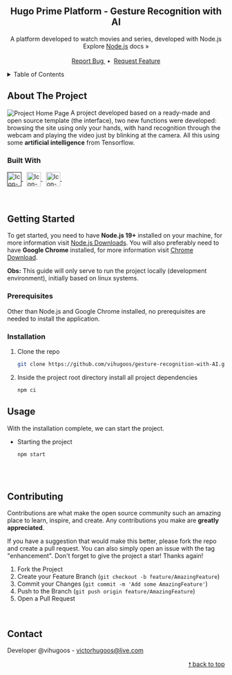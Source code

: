 <div id="top"> </div> 

<!---- PROJECT LOGO ----> 
<div align="center">
  <h2 align="center"> 
    Hugo Prime Platform - Gesture Recognition with AI 
  </h2>
  
  <p align="center">
    A platform developed to watch movies and series, developed with Node.js <br/> 
    Explore <a href="https://nodejs.org/en/docs/">Node.js</a> docs &#187; <br/> <br/>
    <a href="https://github.com/vihugoos/gesture-recognition-with-AI/issues"> Report Bug </a> &nbsp;•&nbsp;
    <a href="https://github.com/vihugoos/gesture-recognition-with-AI/issues"> Request Feature </a>
  </p>
</div>


<!---- TABLE OF CONTENTS ----> 
<details>
  <summary> Table of Contents </summary>
  <ol>
    <li>
      <a href="#about-the-project"> About The Project </a>
      <ul>
        <li><a href="#built-with"> Built With </a></li>
      </ul>
    </li>
    <li>
      <a href="#getting-started"> Getting Started </a>
      <ul>
        <li><a href="#prerequisites"> Prerequisites </a></li>
        <li><a href="#installation"> Installation </a></li>
        <li><a href="#usage"> Usage </a></li>
      </ul>
    </li>
    <li><a href="#contributing"> Contributing </a></li>
    <li><a href="#contact"> Contact </a></li>
  </ol>
</details>


<!---- THE PROJECT ----> 
## About The Project 

<img src="" align="center" alt="Project Home Page">
A project developed based on a ready-made and open source template (the interface), two new functions were developed: browsing the site using only your hands, with hand recognition through the webcam and playing the video just by blinking at the camera. All this using some <strong>artificial intelligence</strong> from Tensorflow. 


### Built With 

<div style="display: inline_block">
    <!-- Icon JavaScript --> 
    <a href=""> 
      <img align="center" alt="Icon-Node.js" height="33" src="https://cdn.jsdelivr.net/gh/devicons/devicon/icons/javascript/javascript-original.svg"> 
    </a> &nbsp;
    <!-- Icon TensorFlow --> 
    <a href="https://www.tensorflow.org/"> 
      <img align="center" alt="Icon-TensorFlow" height="33" src="https://cdn.jsdelivr.net/gh/devicons/devicon/icons/tensorflow/tensorflow-original.svg"> 
    </a> &nbsp;
    <!-- Icon Browser Sync --> 
    <a href="https://browsersync.io/"> 
      <img align="center" alt="Icon-TypeScript" height="33" src="https://user-images.githubusercontent.com/44311634/225719229-3ff19193-dacb-45e3-ad6b-6eddd4bc6f8b.png"> 
    </a> &nbsp;
</div>

<br/>
<br/>


<!---- GETTING STARTED ----> 
## Getting Started

To get started, you need to have <strong>Node.js 19+</strong> installed on your machine, for more information visit <a href="https://nodejs.org/en/download/"> Node.js Downloads</a>. You will also preferably need to have <strong>Google Chrome</strong> installed, for more information visit <a href="https://www.google.com/chrome/">Chrome Download</a>. 

<strong>Obs:</strong> This guide will only serve to run the project locally (development environment), initially based on linux systems.


### Prerequisites 

Other than Node.js and Google Chrome installed, no prerequisites are needed to install the application.


### Installation 

1. Clone the repo 
   ```bash
   git clone https://github.com/vihugoos/gesture-recognition-with-AI.git  
   ```
2. Inside the project root directory install all project dependencies 
   ```cmd
   npm ci 
   ```


<!---- USAGE EXAMPLES ----> 
## Usage

With the installation complete, we can start the project.

* Starting the project 
   ```bash
   npm start  
   ```

<br/> <br/> 


<!---- CONTRIBUTING ---->
## Contributing

Contributions are what make the open source community such an amazing place to learn, inspire, and create. Any contributions you make are **greatly appreciated**.

If you have a suggestion that would make this better, please fork the repo and create a pull request. You can also simply open an issue with the tag "enhancement".
Don't forget to give the project a star! Thanks again!

1. Fork the Project
2. Create your Feature Branch (`git checkout -b feature/AmazingFeature`)
3. Commit your Changes (`git commit -m 'Add some AmazingFeature'`)
4. Push to the Branch (`git push origin feature/AmazingFeature`)
5. Open a Pull Request
<br/> 


<!---- CONTACT ---->
## Contact

Developer @vihugoos - victorhugoos@live.com  

<p align="right"><a href="#top"> &#129045; back to top </a></p> 
